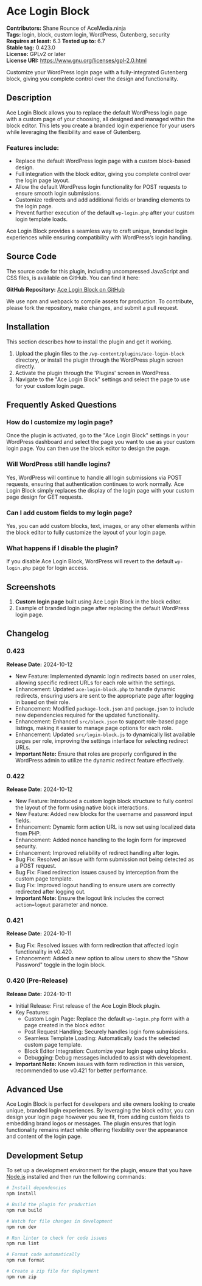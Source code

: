 # Ace Login Block

**Contributors:** Shane Rounce of AceMedia.ninja  
**Tags:** login, block, custom login, WordPress, Gutenberg, security  
**Requires at least:** 6.3 
**Tested up to:** 6.7  
**Stable tag:** 0.423.0  
**License:** GPLv2 or later  
**License URI:** https://www.gnu.org/licenses/gpl-2.0.html  

Customize your WordPress login page with a fully-integrated Gutenberg block, giving you complete control over the design and functionality.

## Description

Ace Login Block allows you to replace the default WordPress login page with a custom page of your choosing, all designed and managed within the block editor. This lets you create a branded login experience for your users while leveraging the flexibility and ease of Gutenberg.

### Features include:
- Replace the default WordPress login page with a custom block-based design.
- Full integration with the block editor, giving you complete control over the login page layout.
- Allow the default WordPress login functionality for POST requests to ensure smooth login submissions.
- Customize redirects and add additional fields or branding elements to the login page.
- Prevent further execution of the default `wp-login.php` after your custom login template loads.

Ace Login Block provides a seamless way to craft unique, branded login experiences while ensuring compatibility with WordPress’s login handling.

## Source Code

The source code for this plugin, including uncompressed JavaScript and CSS files, is available on GitHub. You can find it here:

**GitHub Repository:** [Ace Login Block on GitHub](https://github.com/AceMedia/AceMedia-Login-Block-and-Page)

We use npm and webpack to compile assets for production. To contribute, please fork the repository, make changes, and submit a pull request.

## Installation

This section describes how to install the plugin and get it working.

1. Upload the plugin files to the `/wp-content/plugins/ace-login-block` directory, or install the plugin through the WordPress plugin screen directly.
2. Activate the plugin through the 'Plugins' screen in WordPress.
3. Navigate to the "Ace Login Block" settings and select the page to use for your custom login page.

## Frequently Asked Questions

### How do I customize my login page?

Once the plugin is activated, go to the "Ace Login Block" settings in your WordPress dashboard and select the page you want to use as your custom login page. You can then use the block editor to design the page.

### Will WordPress still handle logins?

Yes, WordPress will continue to handle all login submissions via POST requests, ensuring that authentication continues to work normally. Ace Login Block simply replaces the display of the login page with your custom page design for GET requests.

### Can I add custom fields to my login page?

Yes, you can add custom blocks, text, images, or any other elements within the block editor to fully customize the layout of your login page.

### What happens if I disable the plugin?

If you disable Ace Login Block, WordPress will revert to the default `wp-login.php` page for login access.

## Screenshots

1. **Custom login page** built using Ace Login Block in the block editor.
2. Example of branded login page after replacing the default WordPress login page.

## Changelog

### 0.423
**Release Date:** 2024-10-12
- New Feature: Implemented dynamic login redirects based on user roles, allowing specific redirect URLs for each role within the settings.
- Enhancement: Updated `ace-login-block.php` to handle dynamic redirects, ensuring users are sent to the appropriate page after logging in based on their role.
- Enhancement: Modified `package-lock.json` and `package.json` to include new dependencies required for the updated functionality.
- Enhancement: Enhanced `src/block.json` to support role-based page listings, making it easier to manage page options for each role.
- Enhancement: Updated `src/login-block.js` to dynamically list available pages per role, improving the settings interface for selecting redirect URLs.
- **Important Note:** Ensure that roles are properly configured in the WordPress admin to utilize the dynamic redirect feature effectively.

### 0.422
**Release Date:** 2024-10-12
- New Feature: Introduced a custom login block structure to fully control the layout of the form using native block interactions.
- New Feature: Added new blocks for the username and password input fields.
- Enhancement: Dynamic form action URL is now set using localized data from PHP.
- Enhancement: Added nonce handling to the login form for improved security.
- Enhancement: Improved reliability of redirect handling after login.
- Bug Fix: Resolved an issue with form submission not being detected as a POST request.
- Bug Fix: Fixed redirection issues caused by interception from the custom page template.
- Bug Fix: Improved logout handling to ensure users are correctly redirected after logging out.
- **Important Note:** Ensure the logout link includes the correct `action=logout` parameter and nonce.

### 0.421
**Release Date:** 2024-10-11
- Bug Fix: Resolved issues with form redirection that affected login functionality in v0.420.
- Enhancement: Added a new option to allow users to show the "Show Password" toggle in the login block.

### 0.420 (Pre-Release)
**Release Date:** 2024-10-11
- Initial Release: First release of the Ace Login Block plugin.
- Key Features:
  - Custom Login Page: Replace the default `wp-login.php` form with a page created in the block editor.
  - Post Request Handling: Securely handles login form submissions.
  - Seamless Template Loading: Automatically loads the selected custom page template.
  - Block Editor Integration: Customize your login page using blocks.
  - Debugging: Debug messages included to assist with development.
- **Important Note:** Known issues with form redirection in this version, recommended to use v0.421 for better performance.

## Advanced Use

Ace Login Block is perfect for developers and site owners looking to create unique, branded login experiences. By leveraging the block editor, you can design your login page however you see fit, from adding custom fields to embedding brand logos or messages. The plugin ensures that login functionality remains intact while offering flexibility over the appearance and content of the login page.


## Development Setup

To set up a development environment for the plugin, ensure that you have [Node.js](https://nodejs.org) installed and then run the following commands:

```bash
# Install dependencies
npm install

# Build the plugin for production
npm run build

# Watch for file changes in development
npm run dev

# Run linter to check for code issues
npm run lint

# Format code automatically
npm run format

# Create a zip file for deployment
npm run zip
```
